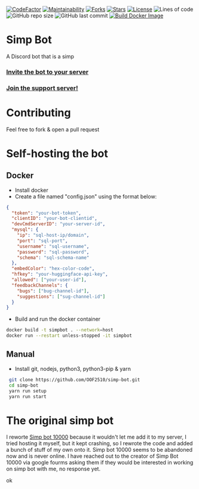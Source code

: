 [![CodeFactor](https://www.codefactor.io/repository/github/oof2510/simp-bot/badge)](https://www.codefactor.io/repository/github/oof2510/simp-bot)
[![Maintainability](https://api.codeclimate.com/v1/badges/4c542ad2130b91018c63/maintainability)](https://codeclimate.com/github/OOF2510/simp-bot/maintainability)
[![Forks](https://img.shields.io/github/forks/oof2510/simp-bot.svg)](https://github.com/oof2510/simp-bot)
[![Stars](https://img.shields.io/github/stars/oof2510/simp-bot.svg)](https://github.com/oof2510/simp-bot)
[![License](https://img.shields.io/github/license/oof2510/simp-bot.svg)](https://github.com/oof2510/simp-bot)
![Lines of code](https://img.shields.io/tokei/lines/github/oof2510/simp-bot)
![GitHub repo size](https://img.shields.io/github/repo-size/oof2510/simp-bot)
![GitHub last commit](https://img.shields.io/github/last-commit/oof2510/simp-bot)
[![Build Docker Image](https://github.com/OOF2510/simp-bot/actions/workflows/docker.yml/badge.svg)](https://github.com/OOF2510/simp-bot/actions/workflows/docker.yml)

# Simp Bot

A Discord bot that is a simp

### [Invite the bot to your server](https://discord.com/api/oauth2/authorize?client_id=808822189905936405&permissions=8&scope=bot)

### [Join the support server!](https://discord.gg/zHtfa8GdPx)

# Contributing

Feel free to fork & open a pull request

# Self-hosting the bot

## Docker

- Install docker
- Create a file named "config.json" using the format below:

```json
{
  "token": "your-bot-token",
  "clientID": "your-bot-clientid",
  "devCmdServerID": "your-server-id",
  "mysql": {
    "ip": "sql-host-ip/domain",
    "port": "sql-port",
    "username": "sql-username",
    "password": "sql-password",
    "schema": "sql-schema-name"
  },
  "embedColor": "hex-color-code",
  "hfkey": "your-huggingface-api-key",
  "allowed": ["your-user-id"],
  "feedbackChannels": {
    "bugs": ["bug-channel-id"],
    "suggestions": ["sug-channel-id"]
  }
}
```

- Build and run the docker container

```bash
docker build -t simpbot . --network=host
docker run --restart unless-stopped -it simpbot
```

## Manual

- Install git, nodejs, python3, python3-pip & yarn

```bash
 git clone https://github.com/OOF2510/simp-bot.git
 cd simp-bot
 yarn run setup
 yarn run start
```

# The original simp bot

I reworte [Simp bot 10000](https://glitch.com/~simpbota) because it wouldn't let me add it to my server, I tried hosting it myself, but it
kept crashing, so I rewrote the code and added a bunch of stuff of my own onto it. Simp bot 10000 seems to be abandoned now and is never online. I have reached out to the creator of Simp Bot 10000 via google fourms asking them if they would be interested in working on simp bot with me, no response yet.

ok
